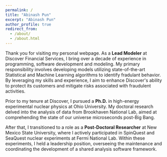 ```yaml
---
permalink: /
title: "Abinash Pun"
excerpt: "Abinash Pun"
author_profile: true
redirect_from: 
  - /about/
  - /about.html
---
```


Thank you for visiting my personal webpage. As a **Lead Modeler** at Discover Financial Services, I bring over a decade of experience in programming, software development and modeling. My primary responsibility involves developing models utilizing state-of-the-art Statistical and Machine Learning algorithms to identify fradulant behavior. By leveraging my skills and experience, I aim to enhance Discover's ability to protect its customers and mitigate risks associated with fraudulent activities.

Prior to my tenure at Discover, I pursued a **Ph.D.** in high-energy experimental nuclear physics at Ohio University. My doctoral research delved into the analysis of data from Brookhaven National Lab, aimed at comprehending the state of our universe microseconds post-Big Bang.

After that, I transitioned to a role as a **Post-Doctoral Researcher** at New Mexico State University, where I actively participated in SpinQuest and SeaQuest nuclear experiments at Fermi National Lab. Within these experiments, I held a leadership position, overseeing the maintenance and coordinating the development of a shared analysis software framework.

<!---
Within the SpinQuest experiment, I hold a leadership position in maintaining and coordinating the development of a shared analysis software framework. This framework offers efficient and standardized methods for reconstructing, simulating, and analyzing data in the experiment. It has the potential to be utilized in various other high-energy physics experiments as well. The framework is built using **C++** (ROOT CERN). Additionally, I oversee the management of the **data pipeline**, ensuring the integrity of the data for analysis. Moreover, I have been involved in developing **Monte Carlo-based models** to gain insights into and analyze the detector response to elementary particles produced in the experiment.

Furthermore, I am engaged in data analysis for the SeaQuest experiment at Fermilab. Specifically, my focus lies in studying the angular decay coefficients of J/Psi resulting from proton and Iron collisions. To extract the desired signal accurately and account for detector acceptance and resolution, I employ various data-driven methods such as **Data Unfolding** and **Gaussian Process Regression**.

Welcome to my personal webpage. I am a post-doctoral researcher at New Mexico State University with decade long experience of programming, software development and big-data analysis. Currently, I am working on multiple projects of the SeaQuest and the [SpinQuest](https://spinquest.fnal.gov/)  experiments at Fermi National Lab.


[SpinQuest](https://spinquest.fnal.gov/) at Fermilab is intended to explore properties of the proton's spin composition. Many of the physical and chemical processes depend greatly on the interactions of subatomic particles and their spin. Understanding the origin proton’s spin will help us to better know about the strongest force in the nature. Protons are comprised of different valence quarks, sea quarks and gluons. The experiment is particularly focused on exploring the sea quark's contribution towards the total spin of proton. 


I am taking the lead role in **maintaing and co-ordinating the development of common analysis software framework** for the SpinQuest experiment. The software provides effiecient and common methods for the reconstruction, simulation and analysis framework for the experiment (can also be used in verious other high energy physics experiments). The software is based on **C++**(ROOT CERN). Also, I am managing **data pipleline** for analyzing data for integrity check. Furthermore, various MonteCarlo based models were developed to understand and analyze the detectorresponse for elementry particles produced in the experiment.

In addition, I am **analyzing data from SeaQuest experiment** at Fermilab. In particular, I am studying the angular decay coefficients of J/Psi from proton and Iron collision. I am using various data driven methods **(Data Unfolding, Gaussian Process Regression)** to extract the desired signal and to correct the detector acceptance and resolution. 
--->
